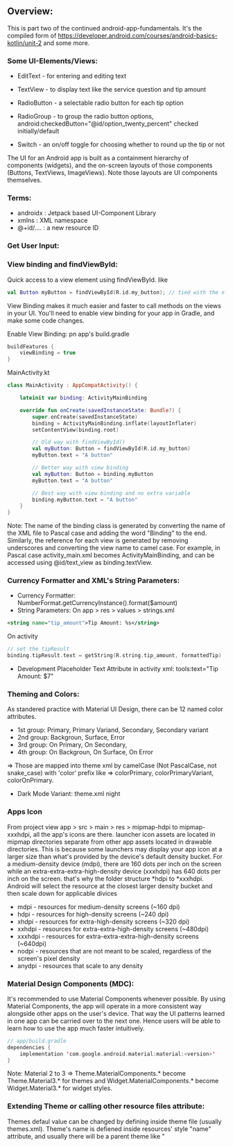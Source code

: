 ## Overview:
This is part two of the continued android-app-fundamentals. It's the compiled form of https://developer.android.com/courses/android-basics-kotlin/unit-2 and some more.

### Some UI-Elements/Views:
- EditText - for entering and editing text

- TextView - to display text like the service question and tip 
amount
- RadioButton - a selectable radio button for each tip option

- RadioGroup - to group the radio button options, android:checkedButton="@id/option_twenty_percent" checked initially/default

- Switch - an on/off toggle for choosing whether to round up the 
tip or not

The UI for an Android app is built as a containment hierarchy of components (widgets), and the on-screen layouts of those components (Buttons, TextViews, ImageViews). Note those layouts are UI components themselves.


### Terms:
- androidx : Jetpack based UI-Component Library
- xmlns : XML namespace
- @+id/.... : a new resource ID

### Get User Input:

### View binding and findViewById:
Quick access to a view element using findViewById. like
```kotlin
val Button myButton = findViewById(R.id.my_button); // tied with the xlm view elemnt "android:id="@+id/my_button"
```

View Binding makes it much easier and faster to call methods on the views in your UI. You'll need to enable view binding for your app in Gradle, and make some code changes.

Enable View Binding:  pn app's build.gradle
```gradle
buildFeatures {
    viewBinding = true
}
```

MainActivity.kt
```kt
class MainActivity : AppCompatActivity() {

    lateinit var binding: ActivityMainBinding

    override fun onCreate(savedInstanceState: Bundle?) {
        super.onCreate(savedInstanceState)
        binding = ActivityMainBinding.inflate(layoutInflater)
        setContentView(binding.root)

        // Old way with findViewById()
        val myButton: Button = findViewById(R.id.my_button)
        myButton.text = "A button"

        // Better way with view binding
        val myButton: Button = binding.myButton
        myButton.text = "A button"

        // Best way with view binding and no extra variable
        binding.myButton.text = "A button"
    }
}
```

Note: The name of the binding class is generated by converting the name of the XML file to Pascal case and adding the word "Binding" to the end. Similarly, the reference for each view is generated by removing underscores and converting the view name to camel case. For example, in Pascal case activity_main.xml becomes ActivityMainBinding, and can be accessed using @id/text_view as binding.textView.


### Currency Formatter and XML's String Parameters:
* Currency Formatter: NumberFormat.getCurrencyInstance().format($amount)
* String Parameters: On app > res > values > strings.xml
```xml
<string name="tip_amount">Tip Amount: %s</string>
```
On activity
```kotlin
// set the tipResult
binding.tipResult.text = getString(R.string.tip_amount, formattedTip)
```

* Development Placeholder Text Attribute in activity xml: tools:text="Tip Amount: $7"

### Theming and Colors:
As standered practice with Material UI Design, there can be 12 named color attributes.
* 1st group: Primary, Primary Variand, Secondary, Secondary variant
* 2nd group: Backgroun, Surface, Error
* 3rd group: On Primary, On Secondary, 
* 4th group: On Backgroun, On Surface, On Error

=> Those are mapped into theme xml by camelCase (Not PascalCase, not snake_case) with 'color' prefix like => colorPrimary, colorPrimaryVariant, colorOnPrimary.

* Dark Mode Variant: theme.xml night

### Apps Icon 
From project view app > src > main > res > mipmap-hdpi to mipmap-xxxhdpi, all the app's icons are there.
launcher icon assets are located in mipmap directories separate from other app assets located in drawable directories. This is because some launchers may display your app icon at a larger size than what's provided by the device's default density bucket.
For a medium-density device (mdpi), there are 160 dots per inch on the screen while an extra-extra-extra-high-density device (xxxhdpi) has 640 dots per inch on the screen. that's why the folder structure *hdpi to *xxxhdpi. Android will select the resource at the closest larger density bucket and then scale down for applicable divices
* mdpi - resources for medium-density screens (~160 dpi)
* hdpi - resources for high-density screens (~240 dpi)
* xhdpi - resources for extra-high-density screens (~320 dpi)
* xxhdpi - resources for extra-extra-high-density screens (~480dpi)
* xxxhdpi - resources for extra-extra-extra-high-density screens (~640dpi)
* nodpi - resources that are not meant to be scaled, regardless of the screen's pixel density
* anydpi - resources that scale to any density

### Material Design Components (MDC):
It's recommended to use Material Components whenever possible. By using Material Components, the app will operate in a more consistent way alongside other apps on the user's device. That way the UI patterns learned in one app can be carried over to the next one. Hence users will be able to learn how to use the app much faster intuitively.
```kotlin
// app/build.gradle
dependencies {
    implementation 'com.google.android.material:material:<version>'
}
```

Note: Material 2 to 3 => Theme.MaterialComponents.* become Theme.Material3.* for themes and Widget.MaterialComponents.* become Widget.Material3.* for widget styles.

### Extending Theme or calling other resource files attribute:
Themes defaul value can be changed by defining inside theme file (usually themes.xml). Theme's name is defiened inside resources' style "name" attribute, and usually there will be a parent theme like "<style name="Theme.UITesting" parent="Theme.MaterialComponents.DayNight.DarkActionBar">". The Theme is hooked by the AndroidManifest.xml application attribute's android:theme="@style/Theme.UITesting" entry.

Gradle will enlist all defiend attributes inside res directory, filename can be anything (stick with best practice) but attribute name should be specific like style, dimen, bool, color, etc. When referencing from other xml files, use @attributetype/attribute_unique_name convension. 

Docs : Resources Type https://developer.android.com/guide/topics/resources/more-resources

* Widget : For a specific view type, widget can also be defiend to extend the style at component basis. Widget name should be on "Widget.AppName.ViewName" convension where parent name is "Widget.MaterialComponent.ViewName". Several attributes can be set once for a targeted view and can be reused maintaining DRY principle.

### Activity xml's parent view:
Parent view should define the xml namespaces
```xml
<ScrollView xmlns:android="http://schemas.android.com/apk/res/android"
    xmlns:app="http://schemas.android.com/apk/res-auto"
    xmlns:tools="http://schemas.android.com/tools">

    .......

</ScrollView>
```


### Hiding Keyboard | using view.setOnFocusChangeListener :
Keyboard can be hide when enter is pressed and when focus is changed. To utilize view.setOnFocusChangeListener, activity's (xml) layout container should be enlist android:clickable="true" and android:focusableInTouchMode="true" (Not inside non-layout container like scrollview). Then use view.setOnFocusChangeListener. To hide keyboar on enter press, its simple
```kotlin
// inside onCreate func
view.apply {
    setOnKeyListener { view, keycode, _ -> handleKeyEvent(view, keycode) }
    setOnFocusChangeListener { view, bool ->
        val inputMethodManager = getSystemService(Context.INPUT_METHOD_SERVICE) as InputMethodManager
        if (bool) {
            inputMethodManager.showSoftInput(view, 0)
        } else {
            inputMethodManager.hideSoftInputFromWindow(view.windowToken, 0)
        }

        Toast.makeText(this.context, "Focus changed $bool", Toast.LENGTH_SHORT).show()
    }
}

// inside the class
private fun handleKeyEvent(view: View, keyCode: Int): Boolean {
        if (keyCode == KeyEvent.KEYCODE_ENTER) {
            // Hide the keyboard
            val inputMethodManager = getSystemService(Context.INPUT_METHOD_SERVICE) as InputMethodManager
            inputMethodManager.hideSoftInputFromWindow(view.windowToken, 0)
            return true
        }
        return false
    }
```

### Android Test (Instrumented + Local + etc):
* Instrumented (End-to-End, Integration Tests): tests are usually automated UI tests, launching an app (on emulator or physical devices) and then interacting with it.
* Local Test (Unit, Integration): automated tests those are execute on development machine or a server, so they're also called host-side tests. They're usually small and fast, isolating the subject under test from the rest of the app.
* Not all unit tests are local, and not all end-to-end tests run on a device.
* Unit tests or small tests only verify a very small portion of the app, such as a method or class.
* End-to-end tests or big tests verify larger parts of the app at the same time, such as a whole screen or user flow.
* Medium tests are in between and check the integration between two or more units.

#### Instumented/UI testing example using espresso:

```kotlin
@RunWith(AndroidJUnit4::class)
class CalculatorTests {
    @get:Rule()
    val activity = ActivityScenarioRule(MainActivity::class.java)

    @Test()
    fun calculate_20_percent_tip() {
        onView(withId(R.id.cost_of_service_edit_text))
            .perform(typeText("50.00"))
            .perform(ViewActions.closeSoftKeyboard())

        onView(withId(R.id.calculate_button))
            .perform(click())

        onView(withId(R.id.tip_result))
            .check(ViewAssertions.matches(withText(CoreMatchers.containsString("$10.00"))))
    }
}
```

### Design Pattern Common:
* Adapter: Adapter is a design pattern that adapts the data into something that can be used by RecyclerView


### Tasks:
* Fragments, proto datastore (https://developer.android.com/codelabs/android-proto-datastore?hl=en#2)
* ViewModel, Observable Data Objects and LiveData, 
* Kotlin Flow..............
* Everyting on -> App Architecture (Android Developers Docs)
* Custom Annotation Java Kotlin